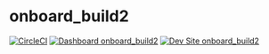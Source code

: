# onboard_build2

[![CircleCI](https://circleci.com/gh/ericmichalsen/onboard_build2.svg?style=shield)](https://circleci.com/gh/ericmichalsen/onboard_build2)
[![Dashboard onboard_build2](https://img.shields.io/badge/dashboard-onboard_build2-yellow.svg)](https://dashboard.pantheon.io/sites/9d708198-c2fd-475f-a71e-45993f16cdf1#dev/code)
[![Dev Site onboard_build2](https://img.shields.io/badge/site-onboard_build2-blue.svg)](http://dev-onboard_build2.pantheonsite.io/)